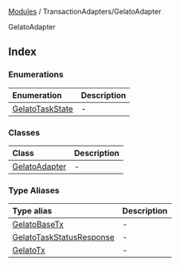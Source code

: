 [Modules](../../README.md) / TransactionAdapters/GelatoAdapter

GelatoAdapter

## Index

### Enumerations

| Enumeration | Description |
| :------ | :------ |
| [GelatoTaskState](enumerations/GelatoTaskState.md) | - |

### Classes

| Class | Description |
| :------ | :------ |
| [GelatoAdapter](classes/GelatoAdapter.md) | - |

### Type Aliases

| Type alias | Description |
| :------ | :------ |
| [GelatoBaseTx](type-aliases/GelatoBaseTx.md) | - |
| [GelatoTaskStatusResponse](type-aliases/GelatoTaskStatusResponse.md) | - |
| [GelatoTx](type-aliases/GelatoTx.md) | - |
